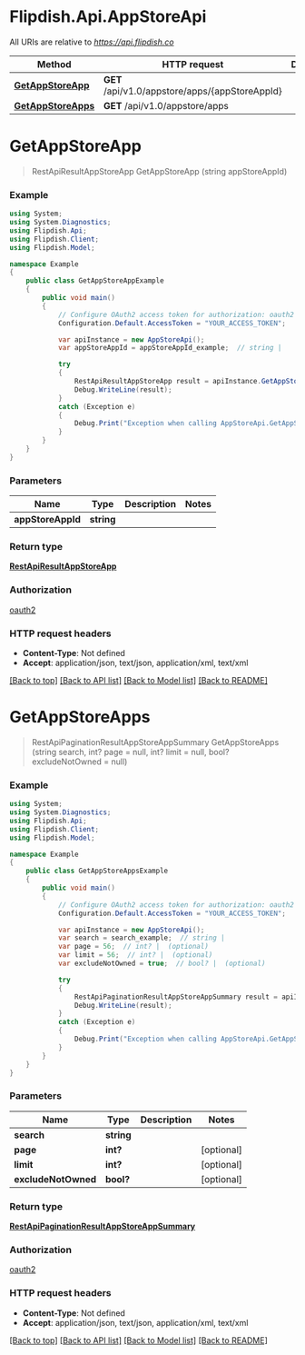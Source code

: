 # Flipdish.Api.AppStoreApi

All URIs are relative to *https://api.flipdish.co*

Method | HTTP request | Description
------------- | ------------- | -------------
[**GetAppStoreApp**](AppStoreApi.md#getappstoreapp) | **GET** /api/v1.0/appstore/apps/{appStoreAppId} | 
[**GetAppStoreApps**](AppStoreApi.md#getappstoreapps) | **GET** /api/v1.0/appstore/apps | 


<a name="getappstoreapp"></a>
# **GetAppStoreApp**
> RestApiResultAppStoreApp GetAppStoreApp (string appStoreAppId)



### Example
```csharp
using System;
using System.Diagnostics;
using Flipdish.Api;
using Flipdish.Client;
using Flipdish.Model;

namespace Example
{
    public class GetAppStoreAppExample
    {
        public void main()
        {
            // Configure OAuth2 access token for authorization: oauth2
            Configuration.Default.AccessToken = "YOUR_ACCESS_TOKEN";

            var apiInstance = new AppStoreApi();
            var appStoreAppId = appStoreAppId_example;  // string | 

            try
            {
                RestApiResultAppStoreApp result = apiInstance.GetAppStoreApp(appStoreAppId);
                Debug.WriteLine(result);
            }
            catch (Exception e)
            {
                Debug.Print("Exception when calling AppStoreApi.GetAppStoreApp: " + e.Message );
            }
        }
    }
}
```

### Parameters

Name | Type | Description  | Notes
------------- | ------------- | ------------- | -------------
 **appStoreAppId** | **string**|  | 

### Return type

[**RestApiResultAppStoreApp**](RestApiResultAppStoreApp.md)

### Authorization

[oauth2](../README.md#oauth2)

### HTTP request headers

 - **Content-Type**: Not defined
 - **Accept**: application/json, text/json, application/xml, text/xml

[[Back to top]](#) [[Back to API list]](../README.md#documentation-for-api-endpoints) [[Back to Model list]](../README.md#documentation-for-models) [[Back to README]](../README.md)

<a name="getappstoreapps"></a>
# **GetAppStoreApps**
> RestApiPaginationResultAppStoreAppSummary GetAppStoreApps (string search, int? page = null, int? limit = null, bool? excludeNotOwned = null)



### Example
```csharp
using System;
using System.Diagnostics;
using Flipdish.Api;
using Flipdish.Client;
using Flipdish.Model;

namespace Example
{
    public class GetAppStoreAppsExample
    {
        public void main()
        {
            // Configure OAuth2 access token for authorization: oauth2
            Configuration.Default.AccessToken = "YOUR_ACCESS_TOKEN";

            var apiInstance = new AppStoreApi();
            var search = search_example;  // string | 
            var page = 56;  // int? |  (optional) 
            var limit = 56;  // int? |  (optional) 
            var excludeNotOwned = true;  // bool? |  (optional) 

            try
            {
                RestApiPaginationResultAppStoreAppSummary result = apiInstance.GetAppStoreApps(search, page, limit, excludeNotOwned);
                Debug.WriteLine(result);
            }
            catch (Exception e)
            {
                Debug.Print("Exception when calling AppStoreApi.GetAppStoreApps: " + e.Message );
            }
        }
    }
}
```

### Parameters

Name | Type | Description  | Notes
------------- | ------------- | ------------- | -------------
 **search** | **string**|  | 
 **page** | **int?**|  | [optional] 
 **limit** | **int?**|  | [optional] 
 **excludeNotOwned** | **bool?**|  | [optional] 

### Return type

[**RestApiPaginationResultAppStoreAppSummary**](RestApiPaginationResultAppStoreAppSummary.md)

### Authorization

[oauth2](../README.md#oauth2)

### HTTP request headers

 - **Content-Type**: Not defined
 - **Accept**: application/json, text/json, application/xml, text/xml

[[Back to top]](#) [[Back to API list]](../README.md#documentation-for-api-endpoints) [[Back to Model list]](../README.md#documentation-for-models) [[Back to README]](../README.md)

